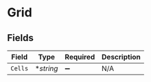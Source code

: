 # Grid


## Fields

| Field              | Type               | Required           | Description        |
| ------------------ | ------------------ | ------------------ | ------------------ |
| `Cells`            | **string*          | :heavy_minus_sign: | N/A                |